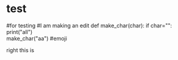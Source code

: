 # test
#for testing
#I am making an edit
def make_char(char):
	if char="":
		print("all")   
make_char("aa")
#emoji 

right this is
